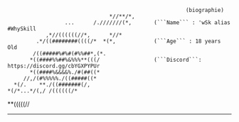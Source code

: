                                                             (biographie)
                                    *//**/*,   
                      ...      /.///////(*,       (```Name``` : 'wSk alias #WhySkill
                ,*//((((((//*,      *//*         
             .*/((########((((/*  *(*,            (```Age``` : 18 years Old
            /((#####%#%#(#%%##*,(*.          
           *((####%%##%&%%%**(((/                 (```Discord```: https://discord.gg/cbYGXPYPUr
           *((####%&&&&%./#(##((*            
         //,/(#%%%%%./((#####((*                  
      *(/.    **./((#######(/,               
    *(/*...*/(,/ /((((((/*                   
  **(((((//                                  
  ***                                        
                                               
